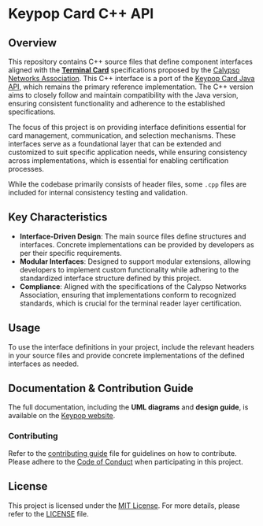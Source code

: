 # Keypop Card C++ API
## Overview
This repository contains C++ source files that define component interfaces aligned with the 
[**Terminal Card**](https://terminal-api.calypsonet.org/specifications/reader-layer/card-api/)
specifications proposed by the [Calypso Networks Association](https://www.calypsonet.org/). This C++
interface is a port of the [Keypop Card Java API](https://github.com/eclipse-keypop/keypop-card-java-api), which remains
the primary reference implementation. The C++ version aims to closely follow and maintain compatibility with the Java
version, ensuring consistent functionality and adherence to the established specifications.

The focus of this project is on providing interface definitions essential for card management, communication, and
selection mechanisms. These interfaces serve as a foundational layer that can be extended and customized to suit
specific application needs, while ensuring consistency across implementations, which is essential for enabling
certification processes.

While the codebase primarily consists of header files, some `.cpp` files are included for internal consistency testing
and validation.

## Key Characteristics
- **Interface-Driven Design**: The main source files define structures and interfaces. Concrete implementations can be
  provided by developers as per their specific requirements.
- **Modular Interfaces**: Designed to support modular extensions, allowing developers to implement custom functionality
  while adhering to the standardized interface structure defined by this project.
- **Compliance**: Aligned with the specifications of the Calypso Networks Association, ensuring that implementations
  conform to recognized standards, which is crucial for the terminal reader layer certification.

## Usage
To use the interface definitions in your project, include the relevant headers in your source files and provide concrete
implementations of the defined interfaces as needed.

## Documentation & Contribution Guide
The full documentation, including the **UML diagrams** and **design guide**, is available
on the [Keypop website](https://keypop.org/apis/reader-layer/card-api/).

### Contributing
Refer to the [contributing guide](https://keypop.org/community/contributing/) file for guidelines on how to contribute.
Please adhere to the [Code of Conduct](CODE_OF_CONDUCT.md) when participating in this project.

## License
This project is licensed under the [MIT License](LICENSE). For more details, please refer to the [LICENSE](LICENSE)
file.